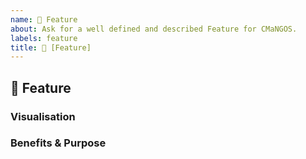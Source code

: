 ```yaml
---
name: 🚀 Feature
about: Ask for a well defined and described Feature for CMaNGOS.
labels: feature
title: 🚀 [Feature] 
---
```


## 🚀 Feature
<!-- Describe the Feature. -->

### Visualisation
<!-- Attach Screenshots and Drawings. Use https://draw.io -->
<!-- Specify more details of the Feature with each Picture. -->

### Benefits & Purpose
<!-- Specify why this feature should be added and what benefits it holds to CMaNGOS. -->
